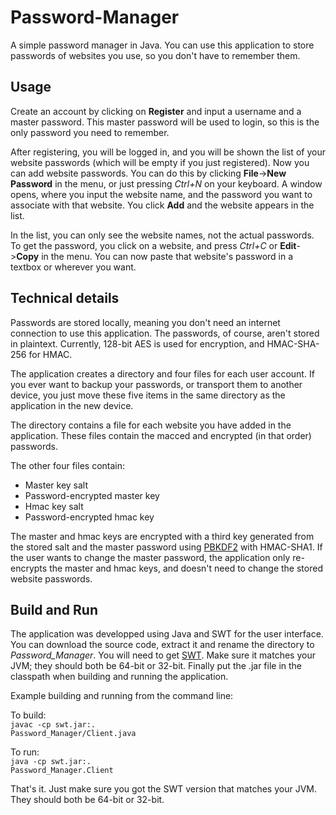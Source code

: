 # Password-Manager
A simple password manager in Java. You can use this application to store passwords of websites you use,
so you don't have to remember them.

## Usage

Create an account by clicking on **Register** and input a username and a master password. This master password will be used to login,
so this is the only password you need to remember.

After registering, you will be logged in, and you will be shown the list of your website passwords (which will be empty if you just registered). Now you can add website passwords. You can do this by clicking **File**->**New Password** in the menu, or just pressing *Ctrl+N* on your keyboard. A window opens, where you input the website name, and the password you want to associate with that website. You click **Add** and the website appears in the list.

In the list, you can only see the website names, not the actual passwords. To get the password, you click on a website, and press *Ctrl+C* or **Edit**->**Copy** in the menu. You can now paste that website's password in a textbox or wherever you want.

## Technical details

Passwords are stored locally, meaning you don't need an internet connection to use this application.
The passwords, of course, aren't stored in plaintext. Currently, 128-bit AES is used for encryption, and HMAC-SHA-256 for HMAC.

The application creates a directory and four files for each user account. If you ever want to backup your passwords, or transport them to another device, you just move these five items in the same directory as the application in the new device.

The directory contains a file for each website you have added in the application. These files contain the macced and encrypted (in that order) passwords.

The other four files contain:
<ul>
  <li>
    Master key salt
  </li>
  <li>
    Password-encrypted master key
  </li>
  <li>
    Hmac key salt
  </li>
  <li>
    Password-encrypted hmac key
  </li>
</ul>

The master and hmac keys are encrypted with a third key generated from the stored salt and the master password using <a href="https://en.wikipedia.org/wiki/PBKDF2">PBKDF2</a> with HMAC-SHA1. If the user wants to change the master password, the application only re-encrypts the master and hmac keys, and doesn't need to change the stored website passwords.

## Build and Run

The application was developped using Java and SWT for the user interface. You can download the source code, extract it and rename the directory to *Password_Manager*. You will need to get <a href="http://www.eclipse.org/swt/">SWT</a>. Make sure it matches your JVM; they should both be 64-bit or 32-bit. Finally put the .jar file in the classpath when building and running the application.

Example building and running from the command line:

To build:<br>
<code>javac -cp swt.jar:. Password_Manager/Client.java</code>

To run:<br>
<code>java -cp swt.jar:. Password_Manager.Client</code>

That's it. Just make sure you got the SWT version that matches your JVM. They should both be 64-bit or 32-bit.
